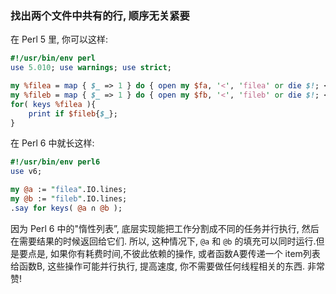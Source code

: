 
### 找出两个文件中共有的行, 顺序无关紧要

在 Perl 5 里, 你可以这样:

``` perl
#!/usr/bin/env perl
use 5.010; use warnings; use strict;

my %filea = map { $_ => 1 } do { open my $fa, '<', 'filea' or die $!; <$fa> };
my %fileb = map { $_ => 1 } do { open my $fb, '<', 'fileb' or die $!; <$fb> };
for( keys %filea ){
    print if $fileb{$_};
}
```

在 Perl 6 中就长这样:

``` perl
#!/usr/bin/env perl6
use v6;

my @a := "filea".IO.lines;
my @b := "fileb".IO.lines;
.say for keys( @a ∩ @b );
```

因为  Perl 6 中的"惰性列表”, 底层实现能把工作分割成不同的任务并行执行, 然后在需要结果的时候返回给它们. 所以, 这种情况下, `@a` 和  `@b` 的填充可以同时运行.但是要点是, 如果你有耗费时间,不彼此依赖的操作, 或者函数A要传递一个 item列表给函数B, 这些操作可能并行执行, 提高速度, 你不需要做任何线程相关的东西. 非常赞!
